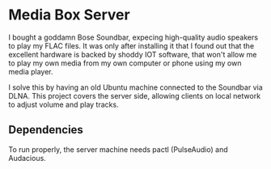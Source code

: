 # Media Box Server

I bought a goddamn Bose Soundbar, expecing high-quality audio speakers to play my FLAC files.
It was only after installing it that I found out that the excellent hardware is backed by shoddy IOT software, that won't allow me to play my own media from my own computer or phone using my own media player.

I solve this by having an old Ubuntu machine connected to the Soundbar via DLNA.
This project covers the server side, allowing clients on local network to adjust volume and play tracks. 

## Dependencies
To run properly, the server machine needs pactl (PulseAudio) and Audacious.